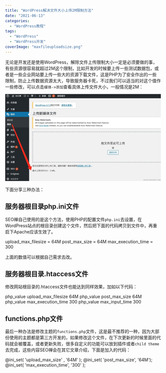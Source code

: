 ```yaml
---
title: "WordPress解决文件大小上传2M限制方法"
date: "2021-06-13"
categories: 
  - "WordPress教程"
tags: 
  - "WordPress"
  - "WordPress开发"
coverImage: "maxfileuploadsize.png"
---
```


无论是开发还是使用WordPress，解除文件上传限制大小一定是必须要做的事，有些资源很容易就超过2M这个限制，比如开发的时候要上传一些测试数据包，或者是一些企业网站要上传一些大的资源下载文件，这是PHP为了安全作出的一些限制，防止上传数据资源太大，导致服务器卡死，不过我们可以适当的对这个值作一些修改，可以点击`媒体->添加`查看具体上传文件大小，一般情况是2M：

![seozen-max-upload-file-size](images/max-upload-file-size.jpg)

下面分享三种办法：

## 服务器根目录php.ini文件

SEO禅自己使用的是这个方法，使用PHP的配置文件`php.ini`去设置，在WordPress站点的根目录创建这个文件，然后把下面的代码拷贝到文件中，再重启下Apache应该生效了。

upload\_max\_filesize = 64M
post\_max\_size = 64M
max\_execution\_time = 300

上面的数值可以根据自己需求去改。

## 服务器根目录.htaccess文件

修改网站根目录的.htaccess文件也能达到同样效果，加如以下代码：

php\_value upload\_max\_filesize 64M
php\_value post\_max\_size 64M
php\_value max\_execution\_time 300
php\_value max\_input\_time 300

## functions.php文件

最后一种办法是修改主题的`functions.php`文件，这是最不推荐的一种，因为大部份使用的主题都是第三方开发的，如果修改这个文件，在下次更新的时候里面的代码就会被覆盖，或者更新失败，很多自定义的功能可以放到插件或者`child theme`去完成，这些内容SEO禅会在其它文章介绍，下面是加入的代码：

@ini\_set( 'upload\_max\_size' , '64M' );
@ini\_set( 'post\_max\_size', '64M');
@ini\_set( 'max\_execution\_time', '300' );
